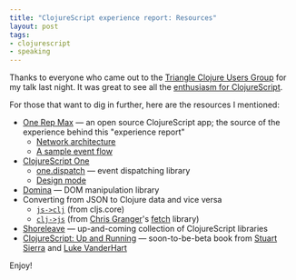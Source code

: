 ```yaml
---
title: "ClojureScript experience report: Resources"
layout: post
tags:
- clojurescript
- speaking
---
```


Thanks to everyone who came out to the [Triangle Clojure Users Group](http://www.meetup.com/TriClojure/events/71707312/ "A ClojureScript Experience Report -  The Triangle Clojure Users Group (Durham, NC) - Meetup") for my talk last night.
It was great to see all the [enthusiasm for ClojureScript](https://twitter.com/rippinrobr/statuses/236276363064127490).

For those that want to dig in further, here are the resources I mentioned:

- [One Rep Max](https://github.com/jasonrudolph/one-rep-max) — an open source ClojureScript app; the source of the experience behind this "experience report"
    - [Network architecture](https://github.com/jasonrudolph/one-rep-max/blob/ca4d600/doc/network-architecture.png)
    - [A sample event flow](https://raw.github.com/jasonrudolph/one-rep-max/b16c82e/doc/create-set-event-flow.png)
- [ClojureScript One](http://clojurescriptone.com/ "ClojureScript One Guide")
    - [one.dispatch](http://clojurescriptone.com/documentation.html#one.dispatch "ClojureScript One Documentation - one.dispatch") — event dispatching library
    - [Design mode](https://github.com/brentonashworth/one/wiki/Design-and-templating)
- [Domina](https://github.com/levand/domina) — DOM manipulation library
- Converting from JSON to Clojure data and vice versa
  - [`js->clj`](https://github.com/clojure/clojurescript/blob/r1450/src/cljs/cljs/core.cljs#L6587) (from cljs.core)
  - [`clj->js`](https://github.com/jasonrudolph/one-rep-max/blob/5090de2/src/app/cljs/one/repmax/util.cljs#L5) (from [Chris Granger](https://twitter.com/ibdknox)'s [fetch](https://github.com/ibdknox/fetch) library)
- [Shoreleave](https://github.com/ohpauleez/shoreleave) — up-and-coming collection of ClojureScript libraries
- [ClojureScript: Up and Running](http://shop.oreilly.com/product/0636920025139.do "ClojureScript: Up and Running — By Stuart Sierra and Luke VanderHart") — soon-to-be-beta book from [Stuart Sierra](https://twitter.com/stuartsierra) and [Luke VanderHart](https://twitter.com/levanderhart)

Enjoy!
